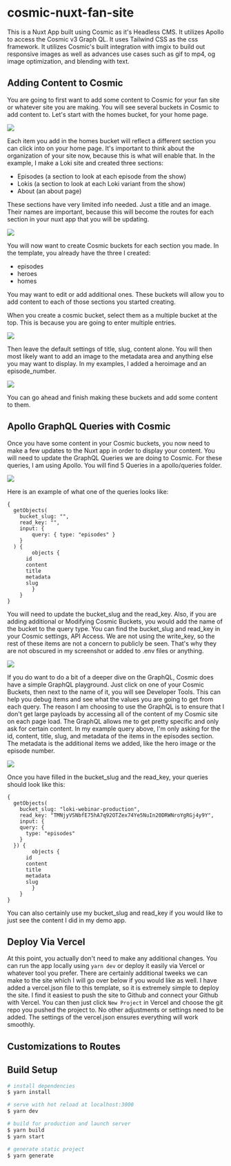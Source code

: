 # cosmic-nuxt-fan-site
This is a Nuxt App built using Cosmic as it's Headless CMS.  It utilizes Apollo to access the Cosmic v3 Graph QL.  It uses Tailwind CSS as the css framework.  It utilizes Cosmic's built integration with imgix to build out responsive images as well as advances use cases such as gif to mp4, og image optimization, and blending with text.

## Adding Content to Cosmic

You are going to first want to add some content to Cosmic for your fan site or whatever site you are making.  You will see several buckets in Cosmic to add content to.  Let's start with the homes bucket, for your home page.

<img src="https://tom.imgix.net/cosmic_buckets.png?h=450&auto=format">

Each item you add in the homes bucket will reflect a different section you can click into on your home page.  It's important to think about the organization of your site now, because this is what will enable that.  In the example, I make a Loki site and created three sections: 

* Episodes (a section to look at each episode from the show)
* Lokis (a section to look at each Loki variant from the show)
* About (an about page)

These sections have very limited info needed. Just a title and an image. Their names are important, because this will become the routes for each section in your nuxt app that you will be updating. 

<img src="https://tom.imgix.net/cosmic_homes_bucket.png?h=450&auto=format">

You will now want to create Cosmic buckets for each section you made.  In the template, you already have the three I created: 

* episodes
* heroes
* homes

You may want to edit or add additional ones. These buckets will allow you to add content to each of those sections you started creating.

When you create a cosmic bucket, select them as a multiple bucket at the top. This is because you are going to enter multiple entries.

<img src="https://tom.imgix.net/cosmic_bucket_settings1.png?w=450&auto=format">

Then leave the default settings of title, slug, content alone.  You will then most likely want to add an image to the metadata area and anything else you may want to display.  In my examples, I added a heroimage and an episode_number.  

<img src="https://tom.imgix.net/cosmic_bucket_settings2.png?w=450&auto=format">

You can go ahead and finish making these buckets and add some content to them.  

## Apollo GraphQL Queries with Cosmic

Once you have some content in your Cosmic buckets, you now need to make a few updates to the Nuxt app in order to display your content.  You will need to update the GraphQL Queries we are doing to Cosmic.  For these queries, I am using Apollo.  You will find 5 Queries in a apollo/queries folder.

<img src="https://tom.imgix.net/cosmic_apollo_folder.png?h=450&auto=format">

Here is an example of what one of the queries looks like: 

```
{
  getObjects(
    bucket_slug: "",
    read_key: "",
    input: {
        query: { type: "episodes" }
    }
  ) {
		objects {
      id
	  content
	  title
      metadata
      slug
		}
    }
}
```

You will need to update the bucket_slug and the read_key.  Also, if you are adding additional or Modifying Cosmic Buckets, you would add the name of the bucket to the query type.  You can find the bucket_slug and read_key in your Cosmic settings, API Access.  We are not using the write_key, so the rest of these items are not a concern to publicly be seen. That's why they are not obscured in my screenshot or added to .env files or anything.

<img src="https://tom.imgix.net/cosmic_api_access.png?w=600&auto=format">

If you do want to do a bit of a deeper dive on the GraphQL, Cosmic does have a simple GraphQL playground.  Just click on one of your Cosmic Buckets, then next to the name of it, you will see Developer Tools. This can help you debug items and see what the values you are going to get from each query.  The reason I am choosing to use the GraphQL is to ensure that I don't get large payloads by accessing all of the content of my Cosmic site on each page load. The GraphQL allows me to get pretty specific and only ask for certain content.  In my example query above, I'm only asking for the id, content, title, slug, and metadata of the items in the episodes section.  The metadata is the additional items we added, like the hero image or the episode number.

<img src="https://tom.imgix.net/cosmic_developer_tools.png?w=600&auto=format">

Once you have filled in the bucket_slug and the read_key, your queries should look like this: 

```
{
  getObjects(
    bucket_slug: "loki-webinar-production",
    read_key: "TMNjyVSNbfE75hA7q92OTZex74Ye5NuIn20DRWNroYgRGj4y9Y",
    input: {
    query: {
      type: "episodes"
    }
  }) {
		objects {
      id
	  content
	  title
      metadata
      slug
		}
    }
}
```

You can also certainly use my bucket_slug and read_key if you would like to just see the content I did in my demo app.

## Deploy Via Vercel

At this point, you actually don't need to make any additional changes.  You can run the app locally using `yarn dev` or deploy it easily via Vercel or whatever tool you prefer.  There are certainly additional tweeks we can make to the site which I will go over below if you would like as well.  I have added a vercel.json file to this template, so it is extremely simple to deploy the site. I find it easiest to push the site to Github and connect your Github with Vercel.  You can then just click `New Project` in Vercel and choose the git repo you pushed the project to. No other adjustments or settings need to be added. The settings of the vercel.json ensures everything will work smoothly.

## Customizations to Routes



## Build Setup

```bash
# install dependencies
$ yarn install

# serve with hot reload at localhost:3000
$ yarn dev

# build for production and launch server
$ yarn build
$ yarn start

# generate static project
$ yarn generate
```


